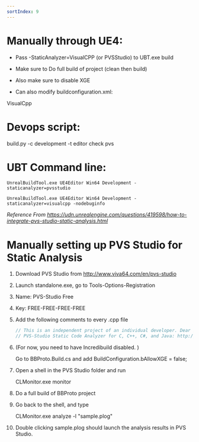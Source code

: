 ```yaml
---
sortIndex: 9
---
```


# Manually through UE4:

- Pass -StaticAnalyzer=VisualCPP (or PVSStudio) to UBT.exe build

- Make sure to Do full build of project (clean then build)

- Also make sure to disable XGE

- Can also modify buildconfiguration.xml:

<WindowsPlatform>

 <StaticAnalyzer>VisualCpp</StaticAnalyzer>

 <!-- <StaticAnalyzer>PVSStudio</StaticAnalyzer> -->

<WindowsPlatform>

# Devops script:

build.py -c development -t editor check pvs

# UBT Command line:

    UnrealBuildTool.exe UE4Editor Win64 Development -staticanalyzer=pvsstudio

    UnrealBuildTool.exe UE4Editor Win64 Development -staticanalyzer=visualcpp -nodebuginfo

*Reference From <https://udn.unrealengine.com/questions/419598/how-to-integrate-pvs-studio-static-analysis.html>*

# Manually setting up PVS Studio for Static Analysis

1. Download PVS Studio from <http://www.viva64.com/en/pvs-studio>

1. Launch standalone.exe, go to Tools-Options-Registration

1. Name: PVS-Studio Free

1. Key: FREE-FREE-FREE-FREE

1. Add the following comments to every .cpp file

   ```cpp
   // This is an independent project of an individual developer. Dear PVS-Studio, please check it.
   // PVS-Studio Static Code Analyzer for C, C++, C#, and Java: http://www.viva64.com
   ```

1. (For now, you need to have Incredibuild disabled. )

   Go to BBProto.Build.cs and add BuildConfiguration.bAllowXGE = false;

1. Open a shell in the PVS Studio folder and run

   CLMonitor.exe monitor

1. Do a full build of BBProto project

1. Go back to the shell, and type

   CLMonitor.exe analyze -l "sample.plog"

1. Double clicking sample.plog should launch the analysis results in PVS Studio.
